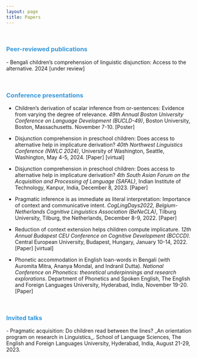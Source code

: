 ```yaml
---
layout: page
title: Papers
---
```


 &nbsp;  
 
<h3> <span style="color: #3498DB ;">Peer-reviewed publications </span> </h3> 
- Bengali children’s comprehension of linguistic disjunction: Access to the alternative. 2024  [under review]

 &nbsp;    
<h3> <span style="color: #3498DB ;">Conference presentations </span> </h3> 

- Children’s derivation of scalar inference from or-sentences: Evidence from varying the degree of relevance. _49th Annual Boston University Conference on Language Development (BUCLD-49)_, Boston University, Boston, Massachusetts. November 7-10. [Poster]

- Disjunction comprehension in preschool children: Does access to alternative help in implicature derivation? _40th Northwest Linguistics Conference (NWLC 2024)_, University of Washington, Seattle, Washington, May 4-5, 2024.   [Paper] [virtual]

- Disjunction comprehension in preschool children: Does access to alternative help in implicature derivation? _4th South Asian Forum on the Acquisition and Processing of Language (SAFAL)_, Indian Institute of Technology, Kanpur, India, December 8, 2023.   [Paper]

- Pragmatic inference is as immediate as literal interpretation: Importance of context and communicative intent. _CogLingDays2022, Belgium-Netherlands Cognitive Linguistics Association (BeNeCLA)_, Tilburg University, Tilburg, the Netherlands, December 8-9, 2022.   [Paper]

- Reduction of context extension helps children compute implicature. _12th Annual Budapest CEU Conference on Cognitive Development (BCCCD)_. Central European University, Budapest, Hungary, January 10-14, 2022.   [Paper] [virtual]

- Phonetic accommodation in English loan-words in Bengali (with Auromita Mitra, Ananya Mondal, and Indranil Dutta). _National Conference on Phonetics: theoretical underpinnings and research explorations_. Department of Phonetics and Spoken English, The English and Foreign Languages University, Hyderabad, India, November 19-20.  [Paper] 

 &nbsp;    
<h3> <span style="color: #3498DB ;">Invited talks </span> </h3> 
- Pragmatic acquisition: Do children read between the lines? _An orientation program on research in Linguistics_. School of Language Sciences, The English and Foreign Languages University, Hyderabad, India, August 21-29, 2023. 



 &nbsp;    
